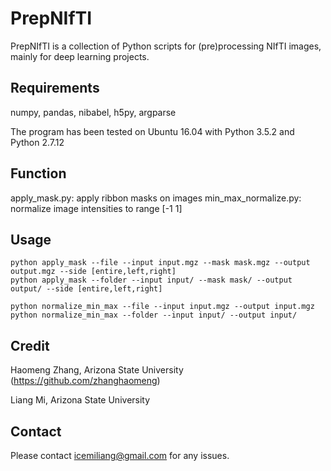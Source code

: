 # PrepNIfTI
PrepNIfTI is a collection of Python scripts for (pre)processing NIfTI images,
mainly for deep learning projects.

## Requirements
numpy, pandas, nibabel, h5py, argparse

The program has been tested on Ubuntu 16.04 with Python 3.5.2 and Python 2.7.12

## Function

apply_mask.py: apply ribbon masks on images
min_max_normalize.py: normalize image intensities to range [-1 1]

## Usage
```
python apply_mask --file --input input.mgz --mask mask.mgz --output output.mgz --side [entire,left,right]
python apply_mask --folder --input input/ --mask mask/ --output output/ --side [entire,left,right]
```

```
python normalize_min_max --file --input input.mgz --output input.mgz
python normalize_min_max --folder --input input/ --output input/
```

## Credit
Haomeng Zhang, Arizona State University (https://github.com/zhanghaomeng)

Liang Mi, Arizona State University

## Contact
Please contact icemiliang@gmail.com for any issues.
